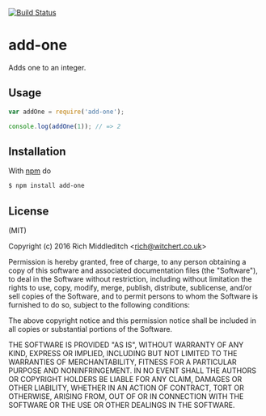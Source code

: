 [![Build Status](https://travis-ci.org/middric/add-one.svg?branch=master)](https://travis-ci.org/middric/add-one)

# add-one

Adds one to an integer.

## Usage

```js
var addOne = require('add-one');

console.log(addOne(1)); // => 2
```

## Installation

With [npm](http://npmjs.org) do

```bash
$ npm install add-one
```

## License

(MIT)

Copyright (c) 2016 Rich Middleditch &lt;rich@witchert.co.uk&gt;

Permission is hereby granted, free of charge, to any person obtaining a copy of
this software and associated documentation files (the "Software"), to deal in
the Software without restriction, including without limitation the rights to
use, copy, modify, merge, publish, distribute, sublicense, and/or sell copies
of the Software, and to permit persons to whom the Software is furnished to do
so, subject to the following conditions:

The above copyright notice and this permission notice shall be included in all
copies or substantial portions of the Software.

THE SOFTWARE IS PROVIDED "AS IS", WITHOUT WARRANTY OF ANY KIND, EXPRESS OR
IMPLIED, INCLUDING BUT NOT LIMITED TO THE WARRANTIES OF MERCHANTABILITY,
FITNESS FOR A PARTICULAR PURPOSE AND NONINFRINGEMENT. IN NO EVENT SHALL THE
AUTHORS OR COPYRIGHT HOLDERS BE LIABLE FOR ANY CLAIM, DAMAGES OR OTHER
LIABILITY, WHETHER IN AN ACTION OF CONTRACT, TORT OR OTHERWISE, ARISING FROM,
OUT OF OR IN CONNECTION WITH THE SOFTWARE OR THE USE OR OTHER DEALINGS IN THE
SOFTWARE.
